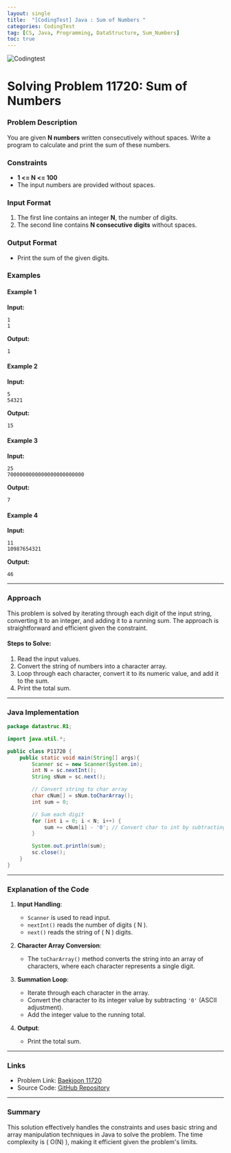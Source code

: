 ```yaml
---
layout: single
title:  "[CodingTest] Java : Sum of Numbers "
categories: CodingTest
tag: [CS, Java, Programming, DataStructure, Sum_Numbers]
toc: true
---
```


![Codingtest]({{site.urls}}/assets/images/2024-08-28-PrintingaStringinJava/2.png)


# Solving Problem 11720: Sum of Numbers

### Problem Description
You are given **N numbers** written consecutively without spaces. Write a program to calculate and print the sum of these numbers.

### Constraints
- **1 <= N <= 100**
- The input numbers are provided without spaces.

### Input Format
1. The first line contains an integer **N**, the number of digits.
2. The second line contains **N consecutive digits** without spaces.

### Output Format
- Print the sum of the given digits.

### Examples
#### Example 1
**Input:**
```
1
1
```
**Output:**
```
1
```

#### Example 2
**Input:**
```
5
54321
```
**Output:**
```
15
```

#### Example 3
**Input:**
```
25
7000000000000000000000000
```
**Output:**
```
7
```

#### Example 4
**Input:**
```
11
10987654321
```
**Output:**
```
46
```

---

### Approach
This problem is solved by iterating through each digit of the input string, converting it to an integer, and adding it to a running sum. The approach is straightforward and efficient given the constraint.

#### Steps to Solve:
1. Read the input values.
2. Convert the string of numbers into a character array.
3. Loop through each character, convert it to its numeric value, and add it to the sum.
4. Print the total sum.

---

### Java Implementation
```java
package datastruc.R1;

import java.util.*;

public class P11720 {
    public static void main(String[] args){
        Scanner sc = new Scanner(System.in);
        int N = sc.nextInt();
        String sNum = sc.next();

        // Convert string to char array
        char cNum[] = sNum.toCharArray();
        int sum = 0;

        // Sum each digit
        for (int i = 0; i < N; i++) {
            sum += cNum[i] - '0'; // Convert char to int by subtracting '0'
        }

        System.out.println(sum);
        sc.close();
    }
}
```

---

### Explanation of the Code
1. **Input Handling**:
   - `Scanner` is used to read input.
   - `nextInt()` reads the number of digits \( N \).
   - `next()` reads the string of \( N \) digits.

2. **Character Array Conversion**:
   - The `toCharArray()` method converts the string into an array of characters, where each character represents a single digit.

3. **Summation Loop**:
   - Iterate through each character in the array.
   - Convert the character to its integer value by subtracting `'0'` (ASCII adjustment).
   - Add the integer value to the running total.

4. **Output**:
   - Print the total sum.

---

### Links
- Problem Link: [Baekjoon 11720](https://www.acmicpc.net/problem/11720)
- Source Code: [GitHub Repository](https://github.com/maxkim77/javaalgo)

---

### Summary
This solution effectively handles the constraints and uses basic string and array manipulation techniques in Java to solve the problem. The time complexity is \( O(N) \), making it efficient given the problem's limits.

